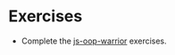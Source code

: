 # Exercises

* Complete the [js-oop-warrior](https://github.com/ccs-fall-2023/exercises/tree/main/js-oop-warrior) exercises.
